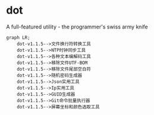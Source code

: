 # dot

A full-featured utility - the programmer's swiss army knife

```mermaid
graph LR;
    dot-v1.1.5-->文件换行符转换工具
    dot-v1.1.5-->NTP时钟同步工具
    dot-v1.1.5-->各种文本编解码工具
    dot-v1.1.5-->移除文件UTF-BOM
    dot-v1.1.5-->移除文件尾部空白符
    dot-v1.1.5-->随机密码生成器
    dot-v1.1.5-->Json实用工具
    dot-v1.1.5-->Ip实用工具
    dot-v1.1.5-->GUID生成器
    dot-v1.1.5-->Git命令批量执行器
    dot-v1.1.5-->屏幕坐标和颜色选取工具
```